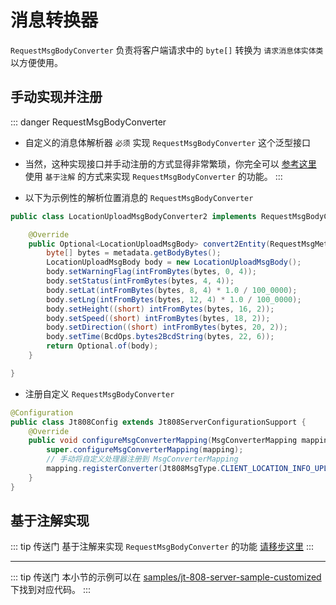 # 消息转换器

`RequestMsgBodyConverter` 负责将客户端请求中的 `byte[]` 转换为 `请求消息体实体类` 以方便使用。

## 手动实现并注册

::: danger RequestMsgBodyConverter
- 自定义的消息体解析器 `必须` 实现 `RequestMsgBodyConverter` 这个泛型接口
- 当然，这种实现接口并手动注册的方式显得非常繁琐，你完全可以 [参考这里](docs/v1/jt-808/guide/annotation-based-dev/req-msg-mapping.md) 使用 `基于注解` 的方式来实现 `RequestMsgBodyConverter` 的功能。
::: 

- 以下为示例性的解析位置消息的 `RequestMsgBodyConverter`

```java
public class LocationUploadMsgBodyConverter2 implements RequestMsgBodyConverter<LocationUploadMsgBody> {

    @Override
    public Optional<LocationUploadMsgBody> convert2Entity(RequestMsgMetadata metadata) {
        byte[] bytes = metadata.getBodyBytes();
        LocationUploadMsgBody body = new LocationUploadMsgBody();
        body.setWarningFlag(intFromBytes(bytes, 0, 4));
        body.setStatus(intFromBytes(bytes, 4, 4));
        body.setLat(intFromBytes(bytes, 8, 4) * 1.0 / 100_0000);
        body.setLng(intFromBytes(bytes, 12, 4) * 1.0 / 100_0000);
        body.setHeight((short) intFromBytes(bytes, 16, 2));
        body.setSpeed((short) intFromBytes(bytes, 18, 2));
        body.setDirection((short) intFromBytes(bytes, 20, 2));
        body.setTime(BcdOps.bytes2BcdString(bytes, 22, 6));
        return Optional.of(body);
    }

}
```

- 注册自定义 `RequestMsgBodyConverter`

```java
@Configuration
public class Jt808Config extends Jt808ServerConfigurationSupport { 
    @Override
    public void configureMsgConverterMapping(MsgConverterMapping mapping) {
        super.configureMsgConverterMapping(mapping);
        // 手动将自定义处理器注册到 MsgConverterMapping
        mapping.registerConverter(Jt808MsgType.CLIENT_LOCATION_INFO_UPLOAD, new LocationUploadMsgBodyConverter2());
    }
}
```

## 基于注解实现

::: tip 传送门
基于注解来实现 `RequestMsgBodyConverter` 的功能 [请移步这里](docs/v1/jt-808/guide/annotation-based-dev/req-msg-mapping.md)
:::

---

::: tip 传送门
本小节的示例可以在 [samples/jt-808-server-sample-customized](https://github.com/hylexus/jt-framework/tree/master/samples/jt-808-server-sample-customized) 下找到对应代码。
:::

